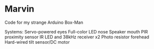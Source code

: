 # Marvin
Code for my strange Arduino Box-Man

Systems:
Servo-powered eyes
Full-color LED nose
Speaker mouth
PIR proximity sensor
IR LED and 38kHz receiver x2
Photo resistor forehead
Hard-wired tilt sensor/DC motor